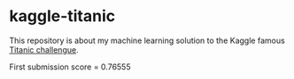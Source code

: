 # kaggle-titanic
This repository is about my machine learning solution to the Kaggle famous [Titanic challengue](https://www.kaggle.com/competitions/titanic/overview).

First submission score = 0.76555

